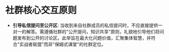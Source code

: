 # 社群核心交互原则
 
- **引导私信提问至公开区**: 当收到来自社群成员的私信提问时，不应直接提供一对一的解答。需遵循社群的"公开提问，知识共享"原则，礼貌地引导他们将问题发布到公开的讨论区。此举旨在最大化问题价值，汇聚集体智慧，并符合"实战者联盟"而非"保姆式课堂"的社群定位。 